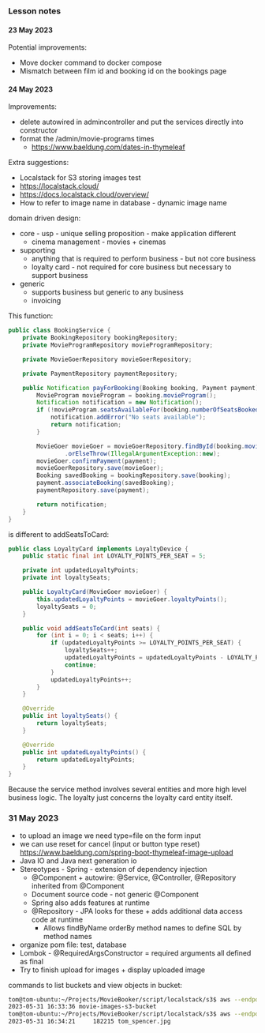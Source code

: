 ### Lesson notes

#### 23 May 2023
Potential improvements:
- Move docker command to docker compose
- Mismatch between film id and booking id on the bookings page

#### 24 May 2023
Improvements:
- delete autowired in admincontroller and put the services directly into constructor
- format the /admin/movie-programs times
  - https://www.baeldung.com/dates-in-thymeleaf

Extra suggestions:
- Localstack for S3 storing images test
- https://localstack.cloud/
- https://docs.localstack.cloud/overview/
- How to refer to image name in database - dynamic image name

domain driven design:
- core - usp - unique selling proposition - make application different
  - cinema management - movies + cinemas
- supporting
  - anything that is required to perform business - but not core business
  - loyalty card - not required for core business but necessary to support business
- generic 
  - supports business but generic to any business
  - invoicing

This function:
```java
public class BookingService {
    private BookingRepository bookingRepository;
    private MovieProgramRepository movieProgramRepository;

    private MovieGoerRepository movieGoerRepository;

    private PaymentRepository paymentRepository;

    public Notification payForBooking(Booking booking, Payment payment) {
        MovieProgram movieProgram = booking.movieProgram();
        Notification notification = new Notification();
        if (!movieProgram.seatsAvailableFor(booking.numberOfSeatsBooked())) {
            notification.addError("No seats available");
            return notification;
        }

        MovieGoer movieGoer = movieGoerRepository.findById(booking.movieGoerId())
                .orElseThrow(IllegalArgumentException::new);
        movieGoer.confirmPayment(payment);
        movieGoerRepository.save(movieGoer);
        Booking savedBooking = bookingRepository.save(booking);
        payment.associateBooking(savedBooking);
        paymentRepository.save(payment);

        return notification;
    }
}
```
is different to addSeatsToCard:
```java
public class LoyaltyCard implements LoyaltyDevice {
    public static final int LOYALTY_POINTS_PER_SEAT = 5;

    private int updatedLoyaltyPoints;
    private int loyaltySeats;

    public LoyaltyCard(MovieGoer movieGoer) {
        this.updatedLoyaltyPoints = movieGoer.loyaltyPoints();
        loyaltySeats = 0;
    }

    public void addSeatsToCard(int seats) {
        for (int i = 0; i < seats; i++) {
            if (updatedLoyaltyPoints >= LOYALTY_POINTS_PER_SEAT) {
                loyaltySeats++;
                updatedLoyaltyPoints = updatedLoyaltyPoints - LOYALTY_POINTS_PER_SEAT;
                continue;
            }
            updatedLoyaltyPoints++;
        }
    }

    @Override
    public int loyaltySeats() {
        return loyaltySeats;
    }

    @Override
    public int updatedLoyaltyPoints() {
        return updatedLoyaltyPoints;
    }
}
```
Because the service method involves several entities and more high level business logic. The loyalty just concerns the loyalty card entity itself.

### 31 May 2023
- to upload an image we need type=file on the form input
- we can use reset for cancel (input or button type reset)
  https://www.baeldung.com/spring-boot-thymeleaf-image-upload
- Java IO and Java next generation io
- Stereotypes - Spring - extension of dependency injection
  - @Component + autowire: @Service, @Controller, @Repository inherited from @Component
  - Document source code - not generic @Component
  - Spring also adds features at runtime
  - @Repository - JPA looks for these + adds additional data access code at runtime
    - Allows findByName orderBy method names to define SQL by method names
- organize pom file: test, database
- Lombok - @RequiredArgsConstructor = required arguments all defined as final
- Try to finish upload for images + display uploaded image

commands to list buckets and view objects in bucket:
```bash
tom@tom-ubuntu:~/Projects/MovieBooker/script/localstack/s3$ aws --endpoint-url=http://localhost:4566 --region=us-east-1 s3 ls
2023-05-31 16:33:36 movie-images-s3-bucket
tom@tom-ubuntu:~/Projects/MovieBooker/script/localstack/s3$ aws --endpoint-url=http://localhost:4566 --region=us-east-1 s3 ls movie-images-s3-bucket
2023-05-31 16:34:21     182215 tom_spencer.jpg
```
